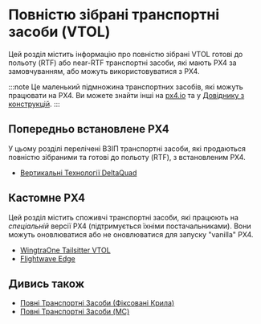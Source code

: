 # Повністю зібрані транспортні засоби (VTOL)

Цей розділ містить інформацію про повністю зібрані VTOL готові до польоту (RTF) або near-RTF транспортні засоби, які мають PX4 за замовчуванням, або можуть використовуватися з PX4.

:::note
Це маленький підмножина транспортних засобів, які можуть працювати на PX4.
Ви можете знайти інші на [px4.io](https://px4.io/ecosystem/commercial-systems/) та у [Довіднику з конструкцій](../airframes/airframe_reference.md).
:::

<!--
## Drone Development Kits/Reference Platforms

This section lists drone kits that are intended as platforms for further development.
They may come either fully assembled or in parts.
-->

## Попередньо встановлене PX4

У цьому розділі перелічені ВЗІП транспортні засоби, які продаються повністю зібраними та готові до польоту (RTF), з встановленим PX4.

- [Вертикальні Технології DeltaQuad](https://px4.io/портфоліо/deltaquad-vtol/)

<!-- ## PX4 Compatible -->

## Кастомне PX4

Цей розділ містить споживчі транспортні засоби, які працюють на _спеціальній_ версії PX4 (підтримується їхніми постачальниками).
Вони можуть оновлюватися або не оновлюватися для запуску "vanilla" PX4.

- [WingtraOne Tailsitter VTOL](https://px4.io/portfolio/wingtraone-tailsitter-vtol/)
- [Flightwave Edge](https://px4.io/portfolio/flywave-edge/)

## Дивись також

- [Повні Транспортні Засоби (Фіксовані Крила)](../complete_vehicles_fw/README.md)
- [Повні Транспортні Засоби (MC)](../complete_vehicles_mc/README.md)
